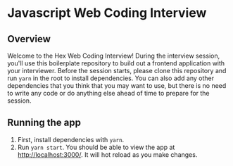 # Javascript Web Coding Interview

## Overview

Welcome to the Hex Web Coding Interview! During the interview session, you'll use this boilerplate repository to build out a frontend application with your interviewer. Before the session starts, please clone this repository and run `yarn` in the root to install dependencies. You can also add any other dependencies that you think that you may want to use, but there is no need to write any code or do anything else ahead of time to prepare for the session.

## Running the app

1) First, install dependencies with `yarn`.
2) Run `yarn start`. You should be able to view the app at [http://localhost:3000/](http://localhost:3000/). It will hot reload as you make changes.
